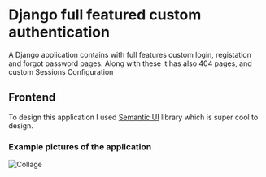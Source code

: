 # Django full featured custom authentication
A Django application contains with full features custom login, registation and forgot password pages. Along with these it has also 404 pages, and custom Sessions Configuration

## Frontend
To design this application I used [Semantic UI](https://semantic-ui.com/) library which is super cool to design.

### Example pictures of the application
![Collage](https://user-images.githubusercontent.com/17263976/116363500-0240f580-a825-11eb-898c-ace37924c77c.PNG)
